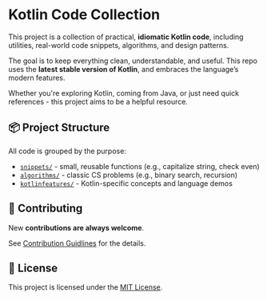 # Kotlin Code Collection

This project is a collection of practical, **idiomatic Kotlin code**, including utilities, real-world code snippets, algorithms, and design patterns.

The goal is to keep everything clean, understandable, and useful. This repo uses the **latest stable version of Kotlin**, and embraces the language’s modern features.

Whether you're exploring Kotlin, coming from Java, or just need quick references - this project aims to be a helpful resource.

## 📦 Project Structure

All code is grouped by the purpose:

- [`snippets/`](src/main/kotlin/codecollection/snippets) - small, reusable functions (e.g., capitalize string, check even)
- [`algorithms/`](src/main/kotlin/codecollection/algorithms) - classic CS problems (e.g., binary search, recursion)
- [`kotlinfeatures/`](src/main/kotlin/codecollection/kotlinfeatures) - Kotlin-specific concepts and language demos

[//]: # (- [`patterns/`]&#40;src/main/kotlin/codecollection/patterns&#41; - common design patterns written idiomatically)


## 🤝 Contributing
New **contributions are always welcome**. 

See [Contribution Guidlines](CONTRIBUTING.md) for the details.

<!--
## 💬 Feedback & Questions
Open a [Discussion](https://github.com/e5LA/kotlin-code-collection) or an [Issue](https://github.com/e5LA/kotlin-code-collection/issues) - we’d love to hear from you.
-->

## 📖 License
This project is licensed under the [MIT License](LICENSE).